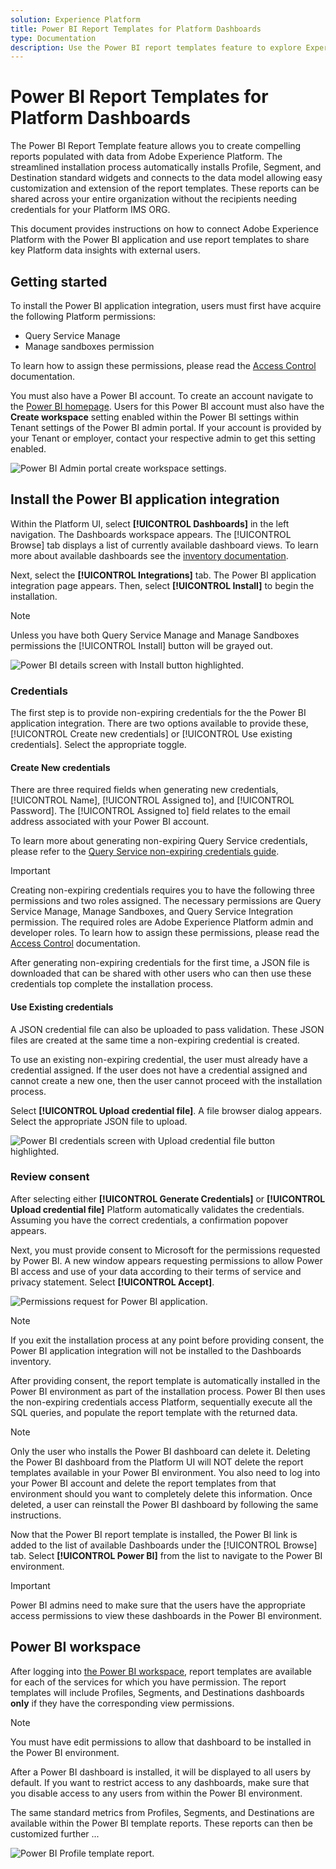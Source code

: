 ```yaml
---
solution: Experience Platform
title: Power BI Report Templates for Platform Dashboards
type: Documentation
description: Use the Power BI report templates feature to explore Experience Platform data using Power BI.
---
```


# Power BI Report Templates for Platform Dashboards

The Power BI Report Template feature allows you to create compelling reports populated with data from Adobe Experience Platform. The streamlined installation process automatically installs Profile, Segment, and Destination standard widgets and connects to the data model allowing easy customization and extension of the report templates. These reports can be shared across your entire organization without the recipients needing credentials for your Platform IMS ORG.

This document provides instructions on how to connect Adobe Experience Platform with the Power BI application and use report templates to share key Platform data insights with external users.

## Getting started

To install the Power BI application integration, users must first have acquire the following Platform permissions:

- Query Service Manage
- Manage sandboxes permission

To learn how to assign these permissions, please read the [Access Control](../../access-control/home.md) documentation.

You must also have a Power BI account. To create an account navigate to the [Power BI homepage](https://powerbi.microsoft.com/en-us/). Users for this Power BI account must also have the **Create workspace** setting enabled within the Power BI settings within Tenant settings of the Power BI admin portal. If your account is provided by your Tenant or employer, contact your respective admin to get this setting enabled. 

![Power BI Admin portal create workspace settings.](../images/power-bi/create-workspace-settings.png)

## Install the Power BI application integration

Within the Platform UI, select **[!UICONTROL Dashboards]** in the left navigation. The Dashboards workspace appears. The [!UICONTROL Browse] tab displays a list of currently available dashboard views. To learn more about available dashboards see the [inventory documentation](../inventory.md). 

Next, select the **[!UICONTROL Integrations]** tab. The Power BI application integration page appears. Then, select **[!UICONTROL Install]** to begin the installation.

>[!NOTE]
>
> Unless you have both Query Service Manage and Manage Sandboxes permissions the [!UICONTROL Install] button will be grayed out.

![Power BI details screen with Install button highlighted.](../images/power-bi/details-screen.png)

### Credentials

The first step is to provide non-expiring credentials for the the Power BI application integration. There are two options available to provide these, [!UICONTROL  Create  new credentials] or [!UICONTROL  Use existing credentials]. Select the appropriate toggle.

#### Create New credentials

There are three required fields when generating new credentials, [!UICONTROL Name], [!UICONTROL Assigned to], and [!UICONTROL Password]. The [!UICONTROL Assigned to] field relates to the email address associated with your Power BI account. 

To learn more about generating non-expiring Query Service credentials, please refer to the [Query Service non-expiring credentials guide](../../query-service/ui/credentials.md#non-expiring-credentials).

<!-- Confirm whether this has been fixed: "The Power BI installation workflow will allow you to progress with the installation but will return an error unless you have the required permissions and roles.". If not, add to the note below. -->

>[!IMPORTANT]
>
>Creating non-expiring credentials requires you to have the following three permissions and two roles assigned. The necessary permissions are Query Service Manage, Manage Sandboxes, and Query Service Integration permission. The required roles are Adobe Experience Platform admin and developer roles. To learn how to assign these permissions, please read the [Access Control](../../access-control/home.md) documentation.

After generating non-expiring credentials for the first time, a JSON file is downloaded that can be shared with other users who can then use these credentials top complete the installation process.

#### Use Existing credentials

A JSON credential file can also be uploaded to pass validation. These JSON files are created at the same time a non-expiring credential is created.

To use an existing non-expiring credential, the user must already have a credential assigned. If the user does not have a credential assigned and cannot create a new one, then the user cannot proceed with the installation process.

Select **[!UICONTROL Upload credential file]**. A file browser dialog appears. Select the appropriate JSON file to upload.

![Power BI credentials screen with Upload credential file button highlighted.](../images/power-bi/upload-credential-file.png)

### Review consent

After selecting either **[!UICONTROL Generate Credentials]** or **[!UICONTROL Upload credential file]** Platform automatically validates the credentials. Assuming you have the correct credentials, a confirmation popover appears.

Next, you must provide consent to Microsoft for the permissions requested by Power BI. A new window appears requesting permissions to allow Power BI access and use of your data according to their terms of service and privacy statement. Select **[!UICONTROL Accept]**.

![Permissions request for Power BI application.](../images/power-bi/permissions.png)

>[!NOTE]
>
>If you exit the installation process at any point before providing consent, the Power BI application integration will not be installed to the Dashboards inventory.

After providing consent, the report template is automatically installed in the Power BI environment as part of the installation process. Power BI then uses the non-expiring credentials access Platform, sequentially execute all the SQL queries, and populate the report template with the returned data.

>[!NOTE]
>
>Only the user who installs the Power BI dashboard can delete it. Deleting the Power BI dashboard from the Platform UI will NOT delete the report templates available in your Power BI environment. You also need to log into your Power BI account and delete the report templates from that environment should you want to completely delete this information. Once deleted, a user can reinstall the Power BI dashboard by following the same instructions.

Now that the Power BI report template is installed, the Power BI link is added to the list of available Dashboards under the [!UICONTROL Browse] tab. Select **[!UICONTROL Power BI]** from the list to navigate to the Power BI environment. 

>[!IMPORTANT]
>
>Power BI admins need to make sure that the users have the appropriate access permissions to view these dashboards in the Power BI environment. 

## Power BI workspace

After logging into [the Power BI workspace](https://dxt.powerbi.com), report templates are available for each of the services for which you have permission. The report templates will include Profiles, Segments, and Destinations dashboards **only** if they have the corresponding view permissions.

>[!NOTE]
>
>You must have edit permissions to allow that dashboard to be installed in the Power BI environment.

After a Power BI dashboard is installed, it will be displayed to all users by default. If you want to restrict access to any dashboards, make sure that you disable access to any users from within the Power BI environment.  

The same standard metrics from Profiles, Segments, and Destinations are available within the Power BI template reports. These reports can then be customized further ...  

![Power BI Profile template report.](../images/power-bi/profile-report-template.png)
